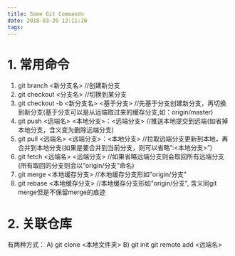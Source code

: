 ```yaml
---
title: Some Git Commands
date: 2018-03-26 12:11:20
tags:
---
```


# 1. 常用命令

1. git branch <新分支名> //创建新分支
2. git checkout <分支名> //切换到某分支
3. git checkout -b <新分支名> <基于分支> //先基于分支创建新分支，再切换到新分支(基于分支可以是从远端取过来的缓存分支,如：origin/master)
4. git push <远端名> <本地分支>：<远端分支> //推送本地提交到远端(如省掉本地分支，含义变为删除远端分支)
5. git pull <远端名> <远端分支>：<本地分支> //拉取远端分支更新到本地，再合并到本地分支(如果是要合并到当前分支，则可以省略”:<本地分支>”)
6. git fetch <远端名> <远端分支> //如果省略远端分支则会取回所有远端分支(所有取回的分支则会以”origin/分支”命名)
7. git merge <本地缓存分支> //本地缓存分支形如”origin/分支”
8. git rebase <本地缓存分支> //本地缓存分支形如”origin/分支”, 含义同git merge但是不保留merge的痕迹

# 2. 关联仓库

有两种方式：
A) git clone <本地文件夹>
B) git init
git remote add <远端名>